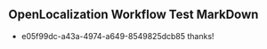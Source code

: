 ## OpenLocalization Workflow Test MarkDown
* e05f99dc-a43a-4974-a649-8549825dcb85 thanks!

<!--HONumber=Sep16_HO1-->


